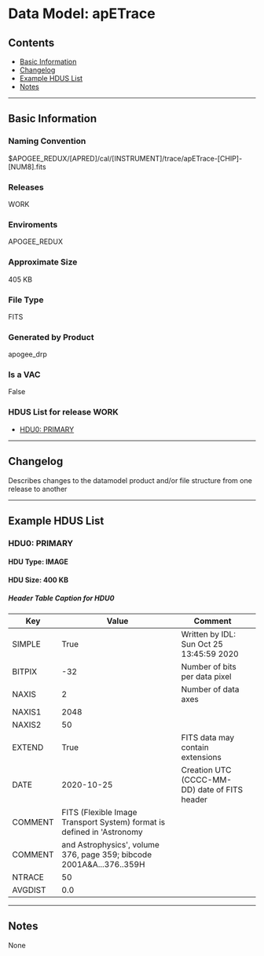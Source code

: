 # Data Model: apETrace





## Contents
- [Basic Information](#basic-information)
- [Changelog](#changelog)
- [Example HDUS List](#example-hdus-list)
- [Notes](#notes)

---

## Basic Information


### Naming Convention
$APOGEE_REDUX/[APRED]/cal/[INSTRUMENT]/trace/apETrace-[CHIP]-[NUM8].fits

### Releases
WORK

### Enviroments
APOGEE_REDUX

### Approximate Size
405 KB

### File Type
FITS

### Generated by Product
apogee_drp

### Is a VAC
False

### HDUS List for release WORK
  - [HDU0: PRIMARY](#hdu0-primary)

---

## Changelog
Describes changes to the datamodel product and/or file structure from one release to another

---
## Example HDUS List

### HDU0: PRIMARY


#### HDU Type: IMAGE
#### HDU Size:  400 KB

##### Header Table Caption for HDU0
Key | Value | Comment | |
| --- | --- | --- | --- |
| SIMPLE | True | Written by IDL:  Sun Oct 25 13:45:59 2020 |
| BITPIX | -32 | Number of bits per data pixel |
| NAXIS | 2 | Number of data axes |
| NAXIS1 | 2048 |  |
| NAXIS2 | 50 |  |
| EXTEND | True | FITS data may contain extensions |
| DATE | 2020-10-25 | Creation UTC (CCCC-MM-DD) date of FITS header |
| COMMENT | FITS (Flexible Image Transport System) format is defined in 'Astronomy |  |
| COMMENT | and Astrophysics', volume 376, page 359; bibcode 2001A&A...376..359H |  |
| NTRACE | 50 |  |
| AVGDIST | 0.0 |  |



---
## Notes
None